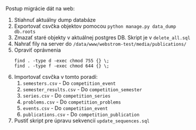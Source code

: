 Postup migrácie dát na web:
1. Stiahnuť aktuálny dump databáze
2. Exportovať csvčka objektov pomocou `python manage.py data_dump db.roots`
3. Zmazať staré objekty v aktuálnej postgres DB. Skript je v `delete_all.sql`
4. Nahrať fily na server do `/data/www/webstrom-test/media/publications/`
5. Opraviť oprávnenia
    ```
    find . -type d -exec chmod 755 {} \; 
    find . -type f -exec chmod 644 {} \;
    ```
7. Importovať csvčka v tomto poradí:
   1. `semesters.csv` - Do `competition_event`
   2. `semester_results.csv` - Do `competition_semester`
   3. `series.csv` - Do `competition_series`
   4. `problems.csv` - Do `competition_problems`
   5. `events.csv` - Do `competition_event`
   6. `publications.csv` - Do `competition_publication`
8. Pustiť skript pre úpravu sekvencií `update_sequences.sql`
